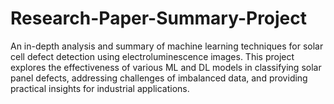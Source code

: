 # Research-Paper-Summary-Project
An in-depth analysis and summary of machine learning techniques for solar cell defect detection using electroluminescence images. This project explores the effectiveness of various ML and DL models in classifying solar panel defects, addressing challenges of imbalanced data, and providing practical insights for industrial applications.  
